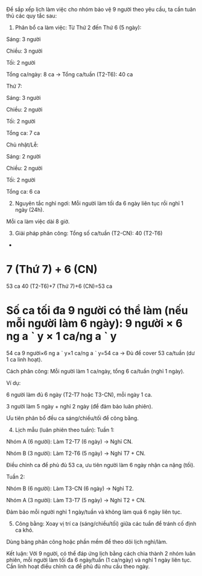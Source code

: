 Để sắp xếp lịch làm việc cho nhóm bảo vệ 9 người theo yêu cầu, ta cần tuân thủ các quy tắc sau:

1. Phân bổ ca làm việc:
Từ Thứ 2 đến Thứ 6 (5 ngày):

Sáng: 3 người

Chiều: 3 người

Tối: 2 người

Tổng ca/ngày: 8 ca → Tổng ca/tuần (T2-T6): 40 ca

Thứ 7:

Sáng: 3 người

Chiều: 2 người

Tối: 2 người

Tổng ca: 7 ca

Chủ nhật/Lễ:

Sáng: 2 người

Chiều: 2 người

Tối: 2 người

Tổng ca: 6 ca

2. Nguyên tắc nghỉ ngơi:
Mỗi người làm tối đa 6 ngày liên tục rồi nghỉ 1 ngày (24h).

Mỗi ca làm việc dài 8 giờ.

3. Giải pháp phân công:
Tổng số ca/tuần (T2-CN):
40
 (T2-T6)
+
7
 (Thứ 7)
+
6
 (CN)
=
53
 ca
40 (T2-T6)+7 (Thứ 7)+6 (CN)=53 ca

Số ca tối đa 9 người có thể làm (nếu mỗi người làm 6 ngày):
9
 người
×
6
 ng
a
ˋ
y
×
1
 ca/ng
a
ˋ
y
=
54
 ca
9 người×6 ng 
a
ˋ
 y×1 ca/ng 
a
ˋ
 y=54 ca
→ Đủ để cover 53 ca/tuần (dư 1 ca linh hoạt).

Cách phân công:
Mỗi người làm 1 ca/ngày, tổng 6 ca/tuần (nghỉ 1 ngày).

Ví dụ:

6 người làm đủ 6 ngày (T2-T7 hoặc T3-CN), mỗi ngày 1 ca.

3 người làm 5 ngày + nghỉ 2 ngày (để đảm bảo luân phiên).

Ưu tiên phân bổ đều ca sáng/chiều/tối để công bằng.

4. Lịch mẫu (luân phiên theo tuần):
Tuần 1:

Nhóm A (6 người): Làm T2-T7 (6 ngày) → Nghỉ CN.

Nhóm B (3 người): Làm T2-T6 (5 ngày) → Nghỉ T7 + CN.

Điều chỉnh ca để phủ đủ 53 ca, ưu tiên người làm 6 ngày nhận ca nặng (tối).

Tuần 2:

Nhóm B (6 người): Làm T3-CN (6 ngày) → Nghỉ T2.

Nhóm A (3 người): Làm T3-T7 (5 ngày) → Nghỉ T2 + CN.

Đảm bảo mỗi người nghỉ 1 ngày/tuần và không làm quá 6 ngày liên tục.

5. Công bằng:
Xoay vị trí ca (sáng/chiều/tối) giữa các tuần để tránh cố định ca khó.

Dùng bảng phân công hoặc phần mềm để theo dõi lịch nghỉ/làm.

Kết luận: Với 9 người, có thể đáp ứng lịch bằng cách chia thành 2 nhóm luân phiên, mỗi người làm tối đa 6 ngày/tuần (1 ca/ngày) và nghỉ 1 ngày liên tục. Cần linh hoạt điều chỉnh ca để phủ đủ nhu cầu theo ngày.
